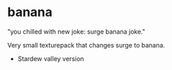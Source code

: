 # banana
"you chilled with new joke: surge banana joke."

Very small texturepack that changes surge to banana.

- Stardew valley version
